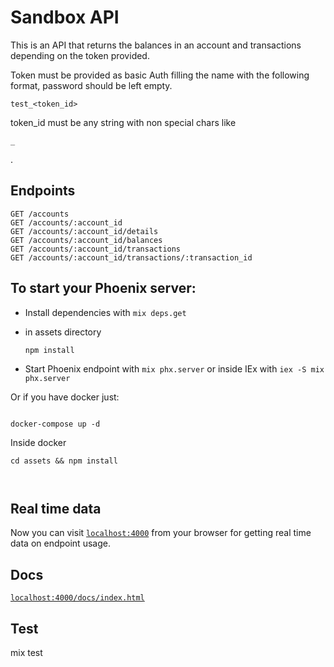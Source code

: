 # Sandbox API

This is an API that returns the balances in an account and transactions depending on the token provided.

Token must be provided as basic Auth filling the name with the following format, password should be left empty.

```
test_<token_id>
```

token_id must be any string with non special chars like

```
_
```

 .

## Endpoints

```
GET /accounts
GET /accounts/:account_id
GET /accounts/:account_id/details
GET /accounts/:account_id/balances
GET /accounts/:account_id/transactions
GET /accounts/:account_id/transactions/:transaction_id
```

## To start your Phoenix server:

* Install dependencies with `mix deps.get`
* in assets directory

  ```
  npm install
  ```
* Start Phoenix endpoint with `mix phx.server` or inside IEx with `iex -S mix phx.server`

Or if you have docker just:

```

docker-compose up -d
```


 Inside docker

```
cd assets && npm install
```

```
  
```

## Real time data

Now you can visit [`localhost:4000`](http://localhost:4000) from your browser for getting real time data on endpoint usage.

## Docs

[`localhost:4000/docs/index.html`](http://localhost:4000/docs/index.html)

## Test

mix test
